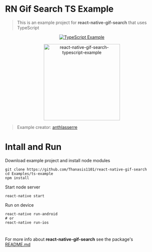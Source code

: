 # RN Gif Search TS Example
> This is an example project for **react-native-gif-search** that uses TypeScript

<p align="center">
  <a href="Examples/js-example"><img alt="TypeScript Example" src="https://badges.aleen42.com/src/typescript.svg"/></a>
</p>
<p align="center">
  <img src="https://raw.githubusercontent.com/Thanasis1101/react-native-gif-search/master/Preview/react-native-gif-search-typescript-example.gif" width="250" title="react-native-gif-search-typescript-example">
</p>

> Example creator: [anthlasserre](https://github.com/anthlasserre)
# Intall and Run

Download example project and install node modules
```
git clone https://github.com/Thanasis1101/react-native-gif-search
cd Examples/ts-example
npm install
```

Start node server
```
react-native start
```

Run on device
```
react-native run-android
# or
react-native run-ios
```

#

For more info about **react-native-gif-search** see the package's [README.md](/README.md)
